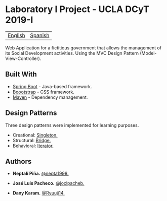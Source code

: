 # Laboratory I Project - UCLA DCyT 2019-I

<table>
    <tr>
        <!-- Do not translate this table -->
        <td><a href="./README.md"> English </a></td>
        <td><a href="./README-ES.md"> Spanish </a></td>
    </tr>
</table>

Web Application for a fictitious government that allows the management of its Social Development activities.
Using the MVC Design Pattern (Model-View-Controller).

## Built With

* [Spring Boot](https://spring.io/projects/spring-boot) - Java-based framework.
* [Boootstrap](https://getbootstrap.com/) - CSS framework.
* [Maven](https://maven.apache.org/) - Dependency management.

## Design Patterns

Three design patterns were implemented for learning purposes. 

* Creational: [Singleton.](https://refactoring.guru/design-patterns/singleton)
* Structural: [Bridge.](https://refactoring.guru/design-patterns/bridge)
* Behavioral: [Iterator.](https://refactoring.guru/design-patterns/iterator)

## Authors

* **Neptalí Piña.** [@nepta1998.](https://github.com/nepta1998/)

* **José Luis Pacheco.** [@joclpacheb.](https://github.com/joclpacheb/)

* **Dany Karam.** [@Ryuuji14.](https://github.com/Ryuuji14)

